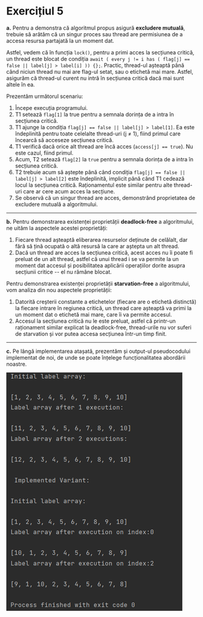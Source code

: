 # Exercițiul 5

**a.** Pentru a demonstra că algoritmul propus asigură **excludere mutuală**, trebuie să arătăm că un singur proces sau thread are permisiunea de a accesa resursa partajată la un moment dat.

Astfel, vedem că în funcția `lock()`, pentru a primi acces la secțiunea critică, un thread este blocat de condiția `await ( every j != i has ( flag[j] == false || label[j] > label[i] )) {};`. Practic, thread-ul așteaptă până când niciun thread nu mai are flag-ul setat, sau o etichetă mai mare. Astfel, asigurăm că thread-ul curent nu intră în secțiunea critică dacă mai sunt altele în ea.

Prezentăm următorul scenariu:
1.  Începe execuția programului.
2.  T1 setează `flag[1]` la true pentru a semnala dorința de a intra în secțiunea critică.
3.  T1 ajunge la condiția `flag[j] == false || label[j] > label[1]`. Ea este îndeplinită pentru toate celelalte thread-uri (j ≠ 1), fiind primul care încearcă să acceseze secțiunea critică.
4.  T1 verifică dacă orice alt thread are încă acces (`access[j] == true`). Nu este cazul, fiind primul.
5.  Acum, T2 setează `flag[2]` la `true` pentru a semnala dorința de a intra în secțiunea critică.
6.  T2 trebuie acum să aștepte până când condiția `flag[j] == false || label[j] > label[2]` este îndeplinită, implicit până când T1 cedează locul la secțiunea critică. Raționamentul este similar pentru alte thread-uri care ar cere acum acces la secțiune.
7.  Se observă că un singur thread are acces, demonstrând proprietatea de excludere mutuală a algoritmului.

***

**b.** Pentru demonstrarea existenței proprietății **deadlock-free** a algoritmului, ne uităm la aspectele acestei proprietăți:
1.  Fiecare thread așteaptă eliberarea resurselor deținute de celălalt, dar fără să țină ocupată o altă resursă la care ar aștepta un alt thread.
2.  Dacă un thread are acces la secțiunea critică, acest acces nu îi poate fi preluat de un alt thread, astfel că unui thread i se va permite la un moment dat accesul și posibilitatea aplicării operațiilor dorite asupra secțiunii critice -- el nu rămâne blocat.

Pentru demonstrarea existenței proprietății **starvation-free** a algoritmului, vom analiza din nou aspectele proprietății:
1.  Datorită creșterii constante a etichetelor (fiecare are o etichetă distinctă) la fiecare intrare în regiunea critică, un thread care așteaptă va primi la un moment dat o etichetă mai mare, care îi va permite accesul.
2.  Accesul la secțiunea critică nu le este preluat, astfel că printr-un raționament similar explicat la deadlock-free, thread-urile nu vor suferi de starvation și vor putea accesa secțiunea într-un timp finit.

***

**c.**  Pe lângă implementarea atașată, prezentăm și output-ul pseudocodului implementat de noi, de unde se poate înțelege funcționalitatea abordării noastre.

![Rezultat implementare](Ex5c/rezultat.png)
